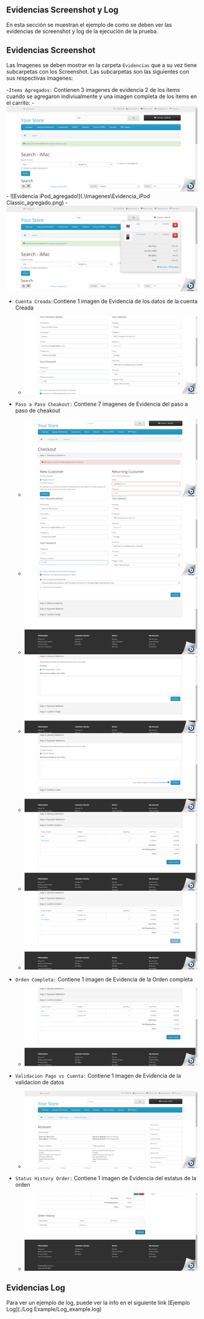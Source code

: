 ## Evidencias Screenshot y Log

En esta sección se muestran el ejemplo de como se deben ver las evidencias de screenshot y log de la ejecución de la prueba.

## Evidencias Screenshot

Las Imagenes se deben mostrar en la carpeta `Evidencias` que a su vez tiene subcarpetas con los Screenshot. Las subcarpetas son las siguientes con sus respectivas imagenes:

  -`Items Agregados:` Contienen 3 imagenes de evidencia 2 de los items cuando se agregaron indiviualmente y una imagen completa de los items en el carrito:
       -  ![Evidencia iMac_agregado!](.\Imagenes\Evidencia_iMac_agregado.png)
       -  ![Evidencia iPod_agregado!](.\Imagenes\Evidencia_iPod Classic_agregado.png)
       -  ![Evidencia Items Agregados!](.\Imagenes\Evidencia_previsualizacion_items_agregados_en_carrito.png)
       
  - `Cuenta Creada:`Contiene 1 imagen de Evidencia de los datos de la cuenta Creada
       -  ![Evidencia Cuenta Creada!](.\Imagenes\Registro_cuenta_completado_cheackout.png)
 
  - `Paso a Paso Cheakout:` Contiene  7 imagenes de Evidencia del paso a paso de cheakout
       -  ![Evidencia Paso 1 CheakOut!](.\Imagenes\Paso1_select_register_account.png)
       -  ![Evidencia Paso 2 CheakOut!](.\Imagenes\Paso2_billing_details.png)
       -  ![Evidencia Paso 3 CheakOut](.\Imagenes\Paso3_delivery_details.png)
       -  ![Evidencia Paso 4 CheakOut](.\Imagenes\Paso4_flat_shipping_rate.png)
       -  ![Evidencia Paso 5 CheakOut](.\Imagenes\Paso5_payment_methond.png)
       -  ![Evidencia Paso 6 CheakOut](.\Imagenes\Paso6_confirm_order.png)
       -  ![Evidencia Paso 7 CheakOut!](.\Imagenes\Paso7_mgs_order_success.png)
 
  - `Orden Completa:` Contiene 1 imagen de Evidencia de la Orden completa
       -  ![Evidencia Orden Completa!](.\Imagenes\confirm_order.png)
 
  - `Validacion Pago vs Cuenta:` Contiene 1 imagen de Evidencia de la validacion de datos
       -  ![Evidencia Validacion Pago vs Cuenta!](.\Imagenes\info_pago_vs_cuenta.png)
 
  - `Status History Order:` Contiene 1 imagen de Evidencia del estatus de la orden 
       -  ![Evidencia Estatus Historial de Orden!](.\Imagenes\status_order.png)
  
  
## Evidencias Log

Para ver un ejemplo de log, puede ver la info en el  siguiente link
[Ejemplo Log](./Log Example/Log_example.log)

        
 
 
